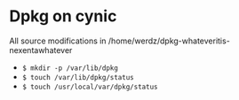 # Dpkg on cynic

All source modifications in /home/werdz/dpkg-whateveritis-nexentawhatever

* `$ mkdir -p /var/lib/dpkg`
* `$ touch /var/lib/dpkg/status`
* `$ touch /usr/local/var/dpkg/status`
